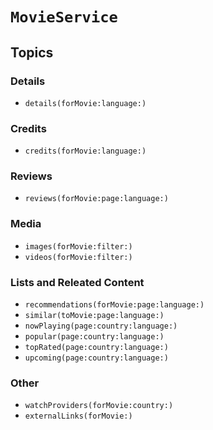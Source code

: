# ``MovieService``

## Topics

### Details

- ``details(forMovie:language:)``

### Credits

- ``credits(forMovie:language:)``

### Reviews

- ``reviews(forMovie:page:language:)``

### Media

- ``images(forMovie:filter:)``
- ``videos(forMovie:filter:)``

### Lists and Releated Content

- ``recommendations(forMovie:page:language:)``
- ``similar(toMovie:page:language:)``
- ``nowPlaying(page:country:language:)``
- ``popular(page:country:language:)``
- ``topRated(page:country:language:)``
- ``upcoming(page:country:language:)``

### Other

- ``watchProviders(forMovie:country:)``
- ``externalLinks(forMovie:)``
